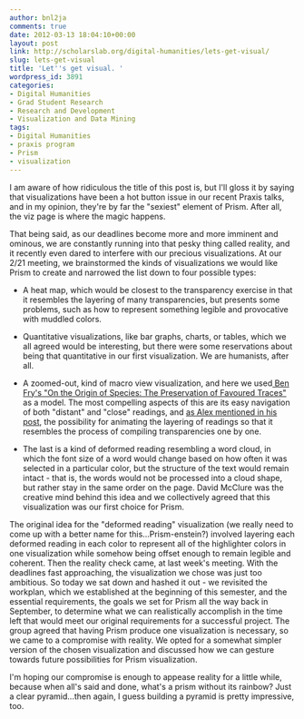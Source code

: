 ```yaml
---
author: bnl2ja
comments: true
date: 2012-03-13 18:04:10+00:00
layout: post
link: http://scholarslab.org/digital-humanities/lets-get-visual/
slug: lets-get-visual
title: 'Let''s get visual. '
wordpress_id: 3891
categories:
- Digital Humanities
- Grad Student Research
- Research and Development
- Visualization and Data Mining
tags:
- Digital Humanities
- praxis program
- Prism
- visualization
---
```


I am aware of how ridiculous the title of this post is, but I'll gloss it by saying that visualizations have been a hot button issue in our recent Praxis talks, and in my opinion, they're by far the "sexiest" element of Prism. After all, the viz page is where the magic happens.

That being said, as our deadlines become more and more imminent and ominous, we are constantly running into that pesky thing called reality, and it recently even dared to interfere with our precious visualizations. At our 2/21 meeting, we brainstormed the kinds of visualizations we would like Prism to create and narrowed the list down to four possible types:



	
  * A heat map, which would be closest to the transparency exercise in that it resembles the layering of many transparencies, but presents some problems, such as how to represent something legible and provocative with muddled colors.

	
  * Quantitative visualizations, like bar graphs, charts, or tables, which we all agreed would be interesting, but there were some reservations about being that quantitative in our first visualization. We are humanists, after all.

	
  * A zoomed-out, kind of macro view visualization, and here we used[ Ben Fry's "On the Origin of Species: The Preservation of Favoured Traces"](http://benfry.com/traces/) as a model. The most compelling aspects of this are its easy navigation of both "distant" and "close" readings, and [as Alex mentioned in his post](http://www.scholarslab.org/praxis-program/through-another-prism/), the possibility for animating the layering of readings so that it resembles the process of compiling transparencies one by one.

	
  * The last is a kind of deformed reading resembling a word cloud, in which the font size of a word would change based on how often it was selected in a particular color, but the structure of the text would remain intact - that is, the words would not be processed into a cloud shape, but rather stay in the same order on the page. David McClure was the creative mind behind this idea and we collectively agreed that this  visualization was our first choice for Prism.


The original idea for the "deformed reading" visualization (we really need to come up with a better name for this...Prism-enstein?) involved layering each deformed reading in each color to represent all of the highlighter colors in one visualization while somehow being offset enough to remain legible and coherent. Then the reality check came, at last week's meeting. With the deadlines fast approaching, the visualization we chose was just too ambitious. So today we sat down and hashed it out - we revisited the workplan, which we established at the beginning of this semester, and the essential requirements, the goals we set for Prism all the way back in September, to determine what we can realistically accomplish in the time left that would meet our original requirements for a successful project. The group agreed that having Prism produce one visualization is necessary, so we came to a compromise with reality. We opted for a somewhat simpler version of the chosen visualization and discussed how we can gesture towards future possibilities for Prism visualization.

I'm hoping our compromise is enough to appease reality for a little while, because when all's said and done, what's a prism without its rainbow? Just a clear pyramid...then again, I guess building a pyramid is pretty impressive, too.
